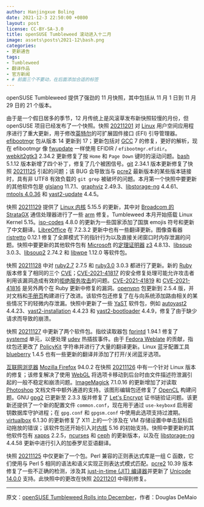 ```yaml
---
author: Hanjingxue Boling
date: 2021-12-3 22:50:00 +0800
layout: post
license: CC-BY-SA-3.0
title: openSUSE Tumbleweed 滚动进入十二月
image: assets\posts\2021-12\bash.png
categories:
- 更新通告
tags:
- Tumbleweed
- 翻译作品
- 官方新闻
- # 前面三个不要动，在后面添加合适的标签
---
```


openSUSE Tumbleweed 提供了强劲的 11 月快照，其中包括从 11 月 1 日到 11 月 29 日的 21 个版本。

由于是一个假日居多的季节，12 月传统上是风滚草发布新快照较慢的月份，但 openSUSE 项目已经发布了一个快照。快照 [20211201](https://lists.opensuse.org/archives/list/factory@lists.opensuse.org/thread/GZVV3AVPSJXRABVKHVJVFCNV6N2QJTUT/) 对 [Linux](https://www.kernel.org/) 用户空间应用程序进行了重大更新，用于修改[英特尔](https://www.intel.com/)的可扩展固件接口 (EFI) 引导管理器。[efibootmgr](https://github.com/rhboot/efibootmgr) 包从版本 14 更新到 17；更新包括对 [GCC](https://gcc.gnu.org/) 7 的修复，更好的解析，现在 efibootmgr 像 [fwupdate](https://github.com/rhboot/fwupdate) 一样使用 EFIDIR / `efibootmgr.efidir`。[webkit2gtk3](https://webkitgtk.org/) 2.34.2 更新修复了按 `Home` 和 `Page Down` 键时的滚动问题。[bash](https://www.gnu.org/software/bash/) 5.1.12 版本新增了四个补丁，修复了几个被困信号。[git](https://github.com/git) 2.34.1 版本更新修复了快照 [20211125](https://lists.opensuse.org/archives/list/factory@lists.opensuse.org/thread/GIWEHSCVVXI5DPCOWUIMG7S3STU77IGI/) 引起的问题；该 BUG 会导致当与 [pcre2](https://github.com/PhilipHazel/pcre2) 最新版本的某些版本链接时，具有非 UTF8 有效负载的 `git grep` 被破坏的问题。本月第一个快照中要更新的其他软件包是 [glslang](https://github.com/KhronosGroup/glslang) 11.7.1、[graphviz](https://graphviz.org/download/) 2.49.3、[libstorage-ng](https://github.com/openSUSE/libstorage-ng) 4.4.61、[mtools 4.0.36](https://www.gnu.org/software/mtools/manual/mtools.html) 和 [yast2-update](https://yast.opensuse.org/) 4.4.5。

快照 [20211129](https://lists.opensuse.org/archives/list/factory@lists.opensuse.org/thread/4Y4MQUPAJGOE6D4BV5TGU3DFVJOKGYGQ/) 提供了 [Linux 内核](https://www.kernel.org/) 5.15.5 的更新，其中对 [Broadcom 的 StrataGX](https://www.broadcom.com/products/embedded-and-networking-processors/communications/bcm5301x) 通信处理器进行了一些 [arm](https://www.arm.com/) 修复。Tumbleweed 本月开始搭载 Linux Kernel 5.15。[iso-codes](https://salsa.debian.org/iso-codes-team/iso-codes) 4.8.0 的更新为一些国家添加了国旗 emojis 符号和更新了中文翻译。[LibreOffice](https://www.libreoffice.org/) 在 7.2.3.2 更新中也有一些翻译更新。图像查看器 [ristretto](https://docs.xfce.org/apps/ristretto/start) 0.12.1 修复了全屏模式下的指针行为以及直接关闭窗口时内存泄漏的问题。快照中要更新的其他软件包有 [Microsoft](https://www.microsoft.com/) 的[定理证明器](https://en.wikipedia.org/wiki/Automated_theorem_proving) [z3](https://github.com/Z3Prover/z3) 4.8.13、[libsoup](https://libsoup.org/) 3.0.3、[libsoup2](https://libsoup.org/) 2.74.2 和 [libwpe](https://github.com/WebPlatformForEmbedded/libwpe) 1.12.0 等软件包。

快照 [20211128](https://lists.opensuse.org/archives/list/factory@lists.opensuse.org/thread/6BG2V7AP4SSOVBWPYRTNSHG26SC425SH/) 中对 [ruby2.7](https://www.ruby-lang.org/en/) 2.7.5 和 [ruby3.0](https://www.ruby-lang.org/en/) 3.0.3 都进行了更新。新的 [Ruby](https://www.ruby-lang.org/en/) 版本修复了相同的三个 [CVE](https://en.wikipedia.org/wiki/Common_Vulnerabilities_and_Exposures)；[CVE-2021-41817](https://www.ruby-lang.org/en/news/2021/11/15/date-parsing-method-regexp-dos-cve-2021-41817/) 的安全修复处理可能允许攻击者利用该漏洞造成有效的[拒绝服务攻击](https://en.wikipedia.org/wiki/Denial-of-service_attack)的问题。[CVE-2021-41819](https://www.ruby-lang.org/en/news/2021/11/24/cookie-prefix-spoofing-in-cgi-cookie-parse-cve-2021-41819/) 和 [CVE-2021-41816](https://www.ruby-lang.org/en/news/2021/11/24/buffer-overrun-in-cgi-escape_html-cve-2021-41816/) 是另外两个在 Ruby 更新中修复的漏洞。[openvpn](https://openvpn.net/) 包更新到 2.5.4 版，并对文档和[手册页](https://en.wikipedia.org/wiki/Man_page)构建进行了改进。该软件包还修复了在与向系统添加路由相关的某些情况下的轻微内存泄漏。快照中更新了一些 [YaST](https://yast.opensuse.org/) 软件包，例如 [autoyast2](https://yast.opensuse.org/) 4.4.23、[yast2-installation](https://yast.opensuse.org/) 4.4.23 和 [yast2-bootloader](https://yast.opensuse.org/) 4.4.9，修复了由于缺少请求而导致的崩溃。

快照 [20211127](https://lists.opensuse.org/archives/list/factory@lists.opensuse.org/thread/2WPDGUR2YA6NDFCSRYXDKUET6PBBV2OT/) 中更新了两个软件包。指纹读取器包 [fprintd](https://fprint.freedesktop.org/) 1.94.1 修复了 [systemd](https://freedesktop.org/wiki/Software/systemd/) 单元，以便处理 [udev](https://en.wikipedia.org/wiki/Udev) 热插拔事件。由于 [Fedora Weblate](https://fedoraproject.org/wiki/L10N_Move_to_Weblate) 的贡献，指纹包还更改了 [PolicyKit](https://gitlab.freedesktop.org/polkit/polkit) 字符串并进行了大量的翻译更新。Linux 蓝牙配置工具 [blueberry](https://github.com/linuxmint/blueberry) 1.4.5 也有一些更新的翻译并添加了打开/关闭蓝牙选项。

[互联网浏览器](https://youtu.be/YDNmyyrEZho) [Mozilla Firefox](https://www.mozilla.org/) 94.0.2 在快照 [20211126](https://lists.opensuse.org/archives/list/factory@lists.opensuse.org/thread/2WFYVNMP3VSBSAYMYADA63DP2J2T5GVW/) 中有一个针对 Linux 版本的修复；该修复解决了使用 [WebGL](https://en.wikipedia.org/wiki/WebGL) 将选项卡移动到后台时由文件描述符泄漏引起的一般不稳定和崩溃问题。[ImageMagick](https://imagemagick.org/index.php) 7.1.0.16 的更新增加了对读取 [Photoshop](https://www.adobe.com/products/photoshop.html) 文档文件中额外通道的支持。该图形编辑包还修复了 [OpenCL](https://www.khronos.org/opencl/) 构建问题。GNU [gpg2](https://gnupg.org/) 已更新至 2.3.3 版并修复了 [Let's Encrypt](https://letsencrypt.org/) 证书链验证问题。该更新还提供了一个新的配置文件 `common.conf`，现在用于通过 `use-keyboxd` 启用密钥数据库守护进程；在 `gpg.conf` 和 `gpgsm.conf` 中使用此选项支持过渡期。[virtualbox](https://www.virtualbox.org/) 6.1.30 的更新修复了 X11 上的一个涉及在 VM 存储设置中单击鼠标启动拖放的错误；该软件包还开始引入对[内核](https://www.kernel.org/) 5.16 的初始支持。快照中要更新的其他软件包有 [xapps](https://github.com/linuxmint/xapp/) 2.2.5，[ncurses](https://en.wikipedia.org/wiki/Ncurses) 和 [ceph](https://ceph.io/) 的更新版本，以及在 [libstorage-ng](https://github.com/openSUSE/libstorage-ng) 4.4.58 更新中进行引入的加泰罗尼亚语翻译。

快照 [20211125](https://lists.opensuse.org/archives/list/factory@lists.opensuse.org/thread/GIWEHSCVVXI5DPCOWUIMG7S3STU77IGI/) 中仅更新了一个包。Perl 兼容的正则表达式库是一组 C 函数，它们使用与 Perl 5 相同的语法和语义实现正则表达式模式匹配。[pcre2](https://github.com/PhilipHazel/pcre2) 10.39 版本修复了一些不正确的检测，涉及其 [just-in-time (JIT) 编译器](https://zherczeg.github.io/sljit/pcre2_jit.html)并更新了 [Unicode 14.0.0](http://www.unicode.org/versions/Unicode14.0.0/) 支持。此快照中的更改在快照 [20211201](https://lists.opensuse.org/archives/list/factory@lists.opensuse.org/thread/GZVV3AVPSJXRABVKHVJVFCNV6N2QJTUT/) 中得到修复。

------

原文：[openSUSE Tumbleweed Rolls into December](https://news.opensuse.org/2021/12/03/os-tw-rolls-into-dec/)，作者：Douglas DeMaio